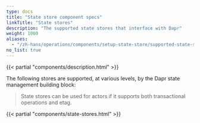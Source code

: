 ```yaml
---
type: docs
title: "State store component specs"
linkTitle: "State stores"
description: "The supported state stores that interface with Dapr"
weight: 1000
aliases:
  - "/zh-hans/operations/components/setup-state-store/supported-state-stores/"
no_list: true
---
```


{{< partial "components/description.html" >}}

The following stores are supported, at various levels, by the Dapr state management building block:

> State stores can be used for actors if it supports both transactional operations and etag.

{{< partial "components/state-stores.html" >}}
